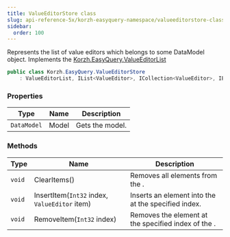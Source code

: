 ```yaml
---
title: ValueEditorStore class
slug: api-reference-5x/korzh-easyquery-namespace/valueeditorstore-class
sidebar:
  order: 100
---
```


Represents the list of value editors which belongs to some DataModel object.  Implements the [Korzh.EasyQuery.ValueEditorList](///////////////easyquery/docs/api-reference-5x/korzh-easyquery-namespace/valueeditorlist-class)
```csharp
public class Korzh.EasyQuery.ValueEditorStore
    : ValueEditorList, IList<ValueEditor>, ICollection<ValueEditor>, IEnumerable<ValueEditor>, IEnumerable, IList, ICollection, IReadOnlyList<ValueEditor>, IReadOnlyCollection<ValueEditor>

```

### Properties

| Type | Name | Description | 
| --- | --- | --- | 
| `DataModel` | Model | Gets the model. | 


### Methods

| Type | Name | Description | 
| --- | --- | --- | 
| `void` | ClearItems() | Removes all elements from the <see cref="T:System.Collections.ObjectModel.Collection`1"></see>. | 
| `void` | InsertItem(`Int32` index, `ValueEditor` item) | Inserts an element into the <see cref="T:System.Collections.ObjectModel.Collection`1"></see> at the specified index. | 
| `void` | RemoveItem(`Int32` index) | Removes the element at the specified index of the <see cref="T:System.Collections.ObjectModel.Collection`1"></see>. |
